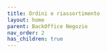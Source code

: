 ```yaml
---
title: Ordini e riassortimento
layout: home
parent: BackOffice Negozio
nav_order: 2
has_children: true
---
```

